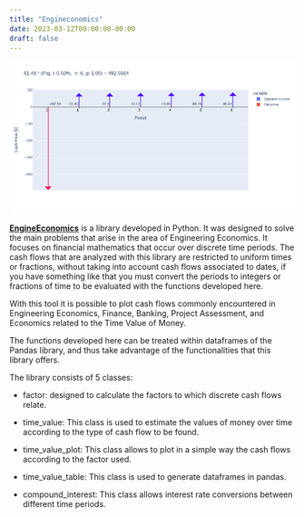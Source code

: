 ```yaml
---
title: "Engineconomics"
date: 2023-03-12T00:00:00-00:00
draft: false
---
```


 ![alt text](/images/engineconomics/img_1.png)

 
 [**EngineEconomics**](https://github.com/tiagogiraldo/engineconomics) is a library developed in Python. It was designed to solve the main problems 
 that arise in the area of Engineering Economics. It focuses on financial mathematics that occur over discrete time periods. The cash flows that are analyzed with this library are restricted to uniform times or fractions, without taking into account cash flows associated to dates, if you have something like that you must convert the periods to integers or fractions of time to be evaluated with the functions developed here.

With this tool it is possible to plot cash flows commonly encountered in Engineering Economics, Finance, Banking, Project Assessment, and Economics related to the Time Value of Money.

The functions developed here can be treated within dataframes of the Pandas library, and thus take advantage of the functionalities that this library offers.

The library consists of 5 classes:

-    factor: designed to calculate the factors to which discrete cash flows relate.

-    time_value: This class is used to estimate the values of money over time according to the type of cash flow to be found.

-    time_value_plot: This class allows to plot in a simple way the cash flows according to the factor used.

-    time_value_table: This class is used to generate dataframes in pandas.

-    compound_interest: This class allows interest rate conversions between different time periods.
